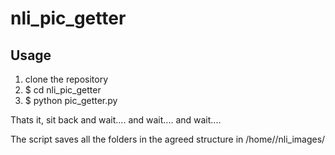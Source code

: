 # nli_pic_getter

## Usage
1. clone the repository
2. $ cd nli_pic_getter
3. $ python pic_getter.py

Thats it, sit back and wait.... and wait.... and wait....

The script saves all the folders in the agreed structure in /home/<usr>/nli_images/
